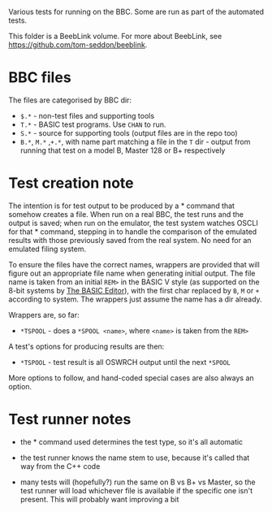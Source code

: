 Various tests for running on the BBC. Some are run as part of the
automated tests.

This folder is a BeebLink volume. For more about BeebLink, see
https://github.com/tom-seddon/beeblink.

# BBC files

The files are categorised by BBC dir:

* `$.*` - non-test files and supporting tools
* `T.*` - BASIC test programs. Use `CHAN` to run.
* `S.*` - source for supporting tools (output files are in the repo
  too)
* `B.*`, `M.*` ,`+.*`, with name part matching a file in the `T` dir -
  output from running that test on a model B, Master 128 or B+
  respectively

# Test creation note

The intention is for test output to be produced by a * command that
somehow creates a file. When run on a real BBC, the test runs and the
output is saved; when run on the emulator, the test system watches
OSCLI for that * command, stepping in to handle the comparison of the
emulated results with those previously saved from the real system. No
need for an emulated filing system.

To ensure the files have the correct names, wrappers are provided that
will figure out an appropriate file name when generating initial
output. The file name is taken from an initial `REM>` in the BASIC V
style (as supported on the 8-bit systems by
[The BASIC Editor](https://github.com/tom-seddon/basic_editor/blob/master/docs/doc.md#rem-zsave-and-zrun)),
with the first char replaced by `B`, `M` or `+` according to system.
The wrappers just assume the name has a dir already.

Wrappers are, so far:

* `*TSPOOL` - does a `*SPOOL <name>`, where `<name>` is taken from the
  `REM>`

A test's options for producing results are then:

* `*TSPOOL` - test result is all OSWRCH output until the next `*SPOOL`

More options to follow, and hand-coded special cases are also always
an option.

# Test runner notes

* the * command used determines the test type, so it's all automatic

* the test runner knows the name stem to use, because it's called that
  way from the C++ code
  
* many tests will (hopefully?) run the same on B vs B+ vs Master, so
  the test runner will load whichever file is available if the
  specific one isn't present. This will probably want improving a bit
  
